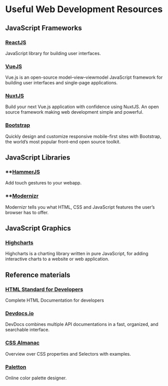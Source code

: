 # Useful Web Development Resources

## JavaScript Frameworks

### **[ReactJS](https://reactjs.org/)**
JavaScript library for building user interfaces.

### **[VueJS](https://vuejs.org/)**
Vue.js is an open-source model–view–viewmodel JavaScript framework for building user interfaces and single-page applications. 

### **[NuxtJS](https://nuxtjs.org/)**
Build your next Vue.js application with confidence using NuxtJS. An open source framework making web development simple and powerful.

### **[Bootstrap](https://getbootstrap.com/)**
Quickly design and customize responsive mobile-first sites with Bootstrap, the world’s most popular front-end open source toolkit.

## JavaScript Libraries

### **[HammerJS](https://hammerjs.github.io/)
Add touch gestures to your webapp.

### **[Modernizr](https://modernizr.com/)
Modernizr tells you what HTML, CSS and JavaScript features the user’s browser has to offer.

## JavaScript Graphics

### **[Highcharts](https://www.highcharts.com/)**
Highcharts is a charting library written in pure JavaScript, for adding interactive charts to a website or web application. 


## Reference materials

### **[HTML Standard for Developers](https://html.spec.whatwg.org/dev/)**
Complete HTML Documentation for developers

### **[Devdocs.io](https://devdocs.io/)**
DevDocs combines multiple API documentations in a fast, organized, and searchable interface.

### **[CSS Almanac](https://css-tricks.com/almanac/)**
Overview over CSS properties and Selectors with examples.

### **[Paletton](https://paletton.com)**
Online color palette designer.



 